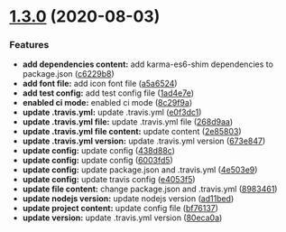 # [1.3.0](https://github.com/HuaNet/HUI/compare/v1.2.0...v1.3.0) (2020-08-03)


### Features

* **add dependencies content:** add karma-es6-shim dependencies to package.json ([c6229b8](https://github.com/HuaNet/HUI/commit/c6229b8ab55032eba7339c371e37ff1455d317ae))
* **add font file:** add icon font file ([a5a6524](https://github.com/HuaNet/HUI/commit/a5a652405f8c0f728290cd32e4728e0365b9efec))
* **add test config:** add test config file ([1ad4e7e](https://github.com/HuaNet/HUI/commit/1ad4e7e3bdac6bc3612e95f962091c8435deafed))
* **enabled ci mode:** enabled ci mode ([8c29f9a](https://github.com/HuaNet/HUI/commit/8c29f9a8d7a9b606e8a8a28b360ee1b6a18e9631))
* **update .travis.yml:** update .travis.yml ([e0f3dc1](https://github.com/HuaNet/HUI/commit/e0f3dc10fae8505c2c7aaeb640f7712eb5c6bd61))
* **update .travis.yml file:** update .travis.yml file ([268d9aa](https://github.com/HuaNet/HUI/commit/268d9aa0632ef9d753f8226f6ddb68c92027e7c6))
* **update .travis.yml file content:** update content ([2e85803](https://github.com/HuaNet/HUI/commit/2e8580332d2ffc9ba802991b63a225fe21d44ddc))
* **update .travis.yml version:** update .travis.yml version ([673e847](https://github.com/HuaNet/HUI/commit/673e84735be287ee6e77b586dfeb206243675a69))
* **update config:** update config ([438d88c](https://github.com/HuaNet/HUI/commit/438d88c8228db4457a9c2ee7c758702540cf3771))
* **update config:** update config ([6003fd5](https://github.com/HuaNet/HUI/commit/6003fd5384a267b72ed00d25f704e59d21836c9a))
* **update config:** update package.json and .travis.yml ([4e503e9](https://github.com/HuaNet/HUI/commit/4e503e9941a2b5ae796c565ac8865b65898faa98))
* **update config:** update travis config ([e4053f5](https://github.com/HuaNet/HUI/commit/e4053f5a2443b19f2c6b7922fd410958bb7d6e19))
* **update file content:** change package.json and .travis.yml ([8983461](https://github.com/HuaNet/HUI/commit/89834619b129f115f9f8bdb794722586f6fdbffb))
* **update nodejs version:** update nodejs version ([ad11bed](https://github.com/HuaNet/HUI/commit/ad11bedf3cb1a9c21ba0537ad70f81fb42f59078))
* **update project content:** update config file ([bf76137](https://github.com/HuaNet/HUI/commit/bf76137ae5e80a20ca5b36f8b516da2ef60d118c))
* **update version:** update .travis.yml version ([80eca0a](https://github.com/HuaNet/HUI/commit/80eca0a403fbc1cec5ca7a5312cf3b354f14e5ba))
